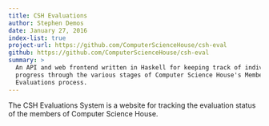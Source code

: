 ```yaml
---
title: CSH Evaluations
author: Stephen Demos
date: January 27, 2016
index-list: true
project-url: https://github.com/ComputerScienceHouse/csh-eval
github: https://github.com/ComputerScienceHouse/csh-eval
summary: >
  An API and web frontend written in Haskell for keeping track of individuals
  progress through the various stages of Computer Science House's Membership
  Evaluations process.
---
```


The CSH Evaluations System is a website for tracking the evaluation status of
the members of Computer Science House.
